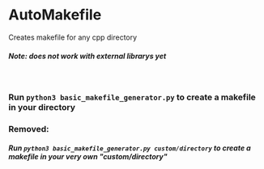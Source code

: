 # AutoMakefile
Creates makefile for any cpp directory
##### Note: does not work with external librarys yet

<br>

### Run `python3 basic_makefile_generator.py` to create a makefile in your directory 
### Removed:
##### Run `python3 basic_makefile_generator.py custom/directory` to create a makefile in your very own "custom/directory"
